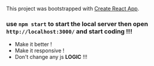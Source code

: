 This project was bootstrapped with [Create React App](https://github.com/facebook/create-react-app).

### use ```npm start``` to start the local server then open ```http://localhost:3000/``` and start coding !!!
- Make it better !
- Make it responsive !
- Don't change any js **LOGIC** !!!
